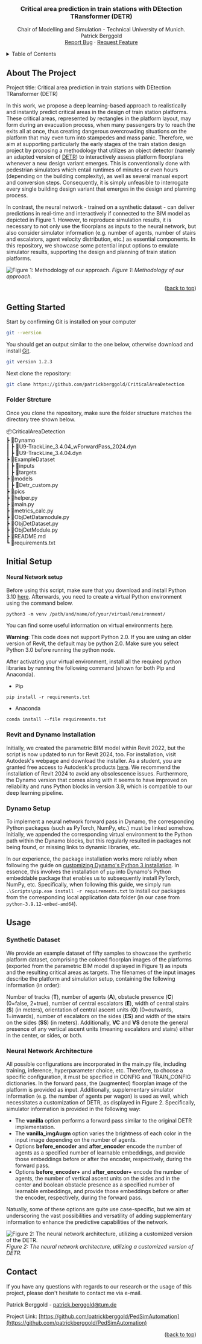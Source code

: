 <div id="top"></div>

<!-- PROJECT LOGO -->
<br />
<div align="center">

  <h3 align="center">Critical area prediction in train stations with DEtection TRansformer (DETR)</h3>

  <p align="center">
    Chair of Modelling and Simulation - Technical University of Munich.
    <br />
    Patrick Berggold
    <br />
    <a href="mailto:patrick.berggold@tum.de">Report Bug</a>
    ·
    <a href="mailto:patrick.berggold@tum.de">Request Feature</a>
  </p>
</div>

<!-- TABLE OF CONTENTS -->
<details>
  <summary>Table of Contents</summary>
  <ol>
    <li>
      <a href="#about-the-project">About The Project</a>
    </li>
    <li>
      <a href="#getting-started">Getting Started</a>
    </li>
    <li><a href="#usage">Usage</a></li>
    <li><a href="#contact">Contact</a></li>
  </ol>
</details>

<!-- ABOUT THE PROJECT -->

## About The Project

Project title: Critical area prediction in train stations with DEtection TRansformer (DETR)

In this work, we propose a deep learning-based approach to realistically and instantly predict critical areas in the design of train station platforms. These critical areas, represented by rectangles in the platform layout, 
may form during an evacuation process, when many passengers try to reach the exits all at once, thus creating dangerous overcrowding situations on the platform that may even turn into stampedes and mass panic. 
Therefore, we aim at supporting particularly the early stages of the train station design project by proposing a methodology that utilizes an object detector (namely an adapted version of [DETR](https://arxiv.org/abs/2005.12872)) to interactively assess platform floorplans whenever a new design variant emerges. This is conventionally done with pedestrian simulators which entail runtimes of minutes or even hours (depending on the building complexity), as well as several manual export and conversion steps. 
Consequently, it is simply unfeasible to interrogate every single building design variant that emerges in the design and planning process. 

In contrast, the neural network - trained on a synthetic dataset - can deliver predictions in real-time and interactively if connected to the BIM model as depicted in Figure 1. However, to reproduce simulation results, it is necessary to not only use the 
floorplans as inputs to the neural network, but also consider simulator information (e.g. number of agents, number of stairs and escalators, agent velocity distribution, etc.) as essential components. In this repository, we showcase
some potential input options to emulate simulator results, supporting the design and planning of train station platforms.

![Figure 1: Methodology of our approach.](/pics/methodology.PNG)
*Figure 1: Methodology of our approach.*

<p align="right">(<a href="#top">back to top</a>)</p>

<!-- GETTING STARTED -->

## Getting Started

Start by confirming Git is installed on your computer

```sh
git --version
```

You should get an output similar to the one below, otherwise download and install [Git](https://git-scm.com/downloads).

```sh
git version 1.2.3
```

Next clone the repository:

```sh
git clone https://github.com/patrickberggold/CriticalAreaDetection
```

### Folder Strcture

Once you clone the repository, make sure the folder structure matches the directory tree shown below.

📦CriticalAreaDetection  
┣ 📂Dynamo  
┃ ┣ 📜U9-TrackLine_3.4.04_wForwardPass_2024.dyn  
┃ ┣ 📜U9-TrackLine_3.4.04.dyn  
┣ 📂ExampleDataset  
┃ ┣ 📂inputs  
┃ ┣ 📂targets  
┣ 📂models  
┃ ┣ 📜Detr_custom.py  
┣ 📂pics  
┣ 📜helper.py  
┣ 📜main.py  
┣ 📜metrics_calc.py  
┣ 📜ObjDetDatamodule.py  
┣ 📜ObjDetDataset.py  
┣ 📜ObjDetModule.py  
┣ 📜README.md  
┗ 📜requirements.txt

## Initial Setup

#### Neural Network setup

<!-- 3.10.13 -->
Before using this script, make sure that you download and install Python 3.10 [here](https://www.python.org/downloads/). Afterwards, you need to create a virtual Python environment using the command below.

```
python3 -m venv /path/and/name/of/your/virtual/environment/
```

You can find some useful information on virtual environments [here](https://docs.python.org/3/library/venv.html#creating-virtual-environments).

**Warning**: This code does not support Python 2.0. If you are using an older version of Revit, the default may be python 2.0. Make sure you select Python 3.0 before running the python node.

After activating your virtual environment, install all the required python libraries by running the following command (shown for both Pip and Anaconda).

- Pip

```
pip install -r requirements.txt
```

- Anaconda

```
conda install --file requirements.txt
```

### Revit and Dynamo Installation

Initially, we created the parametric BIM model within Revit 2022, but the script is now updated to run for Revit 2024, too. 
For installation, visit Autodesk's webpage and download the installer. 
As a student, you are granted free access to Autodesk's products [here](https://www.autodesk.de/education/edu-software/overview).
We recommend the installation of Revit 2024 to avoid any obsolescence issues. 
Furthermore, the Dynamo version that comes along with it seems to have improved on reliability and runs Python blocks in version 3.9, which is compatible to our deep learning pipeline. 

### Dynamo Setup

To implement a neural network forward pass in Dynamo, the corresponding Python packages (such as PyTorch, NumPy, etc.) must be linked somehow.
Initially, we appended the corresponding virtual environment to the Python path within the Dynamo blocks, but this regularly resulted in packages not being found, or missing links to dynamic libraries, etc. 

In our experience, the package installation works more reliably when following the guide on [customizing Dynamo's Python 3 installation](https://github.com/DynamoDS/Dynamo/wiki/Customizing-Dynamo%27s-Python-3-installation). 
In essence, this involves the installation of `pip` into Dynamo's Python embeddable package that enables us to subsequently install PyTorch, NumPy, etc. Specifically, when following this guide, we simply run `.\Scripts\pip.exe install -r requirements.txt` to install our packages from the corresponding local application data folder (in our case from `python-3.9.12-embed-amd64`). 


<!-- USAGE EXAMPLES -->

## Usage

### Synthetic Dataset
We provide an example dataset of fifty samples to showcase the synthetic platform dataset, comprising the colored floorplan images of the platforms (exported from the parametric BIM model displayed in Figure 1) as inputs 
and the resulting critical areas as targets. The filenames of the input images describe the platform and simulation setup, containing the following information (in order):

Number of tracks (**T**), number of agents (**A**), obstacle presence (**C**) (0=false, 2=true), number of central escalators (**E**), width of central stairs (**S**) (in meters), 
orientation of central ascent units (**O**) (0=outwards, 1=inwards), number of escalators on the sides (**ES**) and width of the stairs on the sides (**SS**) (in meters). Additionally,
**VC** and **VS** denote the general presence of any vertical ascent units (meaning escalators and stairs) either in the center, or sides, or both.


### Neural Network Architecture
All possible configurations are incorporated in the main.py file, including training, inference, hyperparameter choice, etc. Therefore, to choose a specific configuration, it must be specified in 
CONFIG and TRAIN_CONFIG dictionaries. In the forward pass, the (augmented) floorplan image of the platform is provided as input. Additionally, supplementary simulator information (e.g. the number of agents per wagon) is used as well,
which necessitates a customization of DETR, as displayed in Figure 2. Specifically, simulator information is provided in the following way:

* The **vanilla** option performs a forward pass similar to the original DETR implementation.
* The **vanilla_imgAugm** option varies the brightness of each color in the input image depending on the number of agents.
* Options **before_encoder** and **after_encoder** encode the number of agents as a specified number of learnable embeddings, and provide those embeddings before or after the encoder, respectively, 
during the forward pass.
* Options **before_encoder+** and **after_encoder+** encode the number of agents, the number of vertical ascent units on the sides and in the center and boolean obstacle presence as a specified number of learnable embeddings,
and provide those embeddings before or after the encoder, respectively, during the forward pass.

Natually, some of these options are quite use case-specific, but we aim at underscoring the vast possibilities and versatility of adding supplementary information to enhance the predictive capabilities of the network.

![Figure 2: The neural network architecture, utilizing a customized version of the DETR.](/pics/detr_custom.PNG)
*Figure 2: The neural network architecture, utilizing a customized version of DETR.*



<!-- CONTACT -->

## Contact

If you have any questions with regards to our research or the usage of this project, please don't hesitate to contact me via e-mail.

Patrick Berggold - patrick.berggold@tum.de

Project Link: [https://github.com/patrickberggold/PedSimAutomation](https://github.com/patrickberggold/PedSimAutomation)

<p align="right">(<a href="#top">back to top</a>)</p>

<!-- ACKNOWLEDGMENTS -->

<!-- MARKDOWN LINKS & IMAGES -->
<!-- https://www.markdownguide.org/basic-syntax/#reference-style-links -->

[contributors-shield]: https://img.shields.io/github/contributors/othneildrew/Best-README-Template.svg?style=for-the-badge
[contributors-url]: https://github.com/othneildrew/Best-README-Template/graphs/contributors
[forks-shield]: https://img.shields.io/github/forks/othneildrew/Best-README-Template.svg?style=for-the-badge
[forks-url]: https://github.com/othneildrew/Best-README-Template/network/members
[stars-shield]: https://img.shields.io/github/stars/othneildrew/Best-README-Template.svg?style=for-the-badge
[stars-url]: https://github.com/othneildrew/Best-README-Template/stargazers
[issues-shield]: https://img.shields.io/github/issues/othneildrew/Best-README-Template.svg?style=for-the-badge
[issues-url]: https://github.com/othneildrew/Best-README-Template/issues
[license-shield]: https://img.shields.io/github/license/othneildrew/Best-README-Template.svg?style=for-the-badge
[license-url]: https://github.com/othneildrew/Best-README-Template/blob/master/LICENSE.txt
[linkedin-shield]: https://img.shields.io/badge/-LinkedIn-black.svg?style=for-the-badge&logo=linkedin&colorB=555
[linkedin-url]: https://linkedin.com/in/othneildrew
[product-screenshot]: images/screenshot.png
